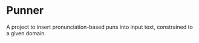 Punner
======

A project to insert pronunciation-based puns into input text, constrained to a given domain.
